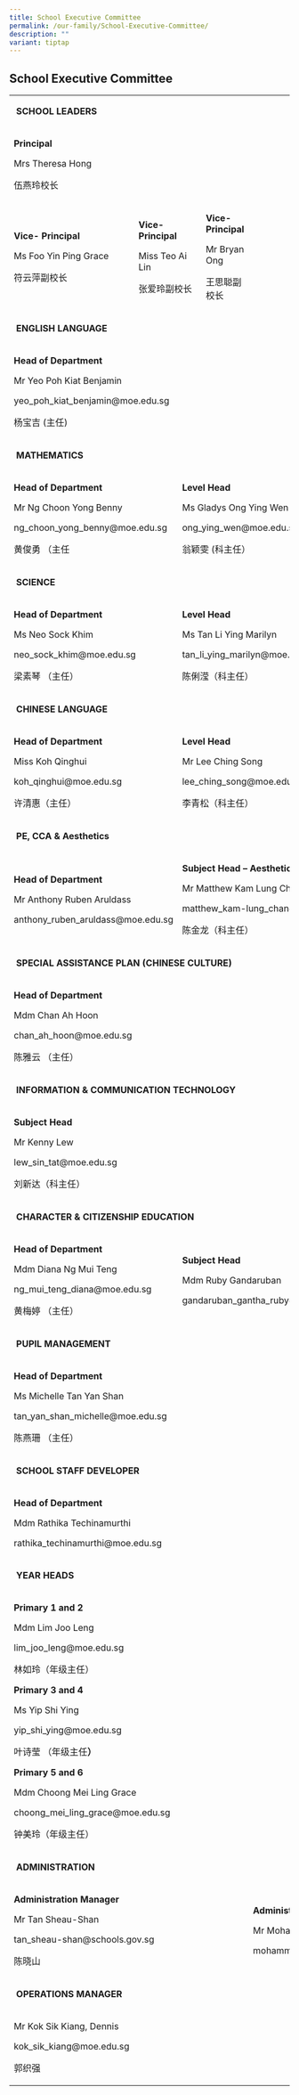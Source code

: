 ```yaml
---
title: School Executive Committee
permalink: /our-family/School-Executive-Committee/
description: ""
variant: tiptap
---
```

<h2><strong>School Executive Committee</strong></h2><table><tbody><tr><td rowspan="1" colspan="5"><p><strong>&nbsp;SCHOOL LEADERS</strong></p></td><td rowspan="1" colspan="1"><p></p></td><td rowspan="1" colspan="1"><p></p></td><td rowspan="1" colspan="1"><p></p></td></tr><tr><td rowspan="1" colspan="5"><p><strong>Principal</strong></p><p>Mrs Theresa Hong</p><p>伍燕玲校长&nbsp;</p></td><td rowspan="1" colspan="1"><p></p></td><td rowspan="1" colspan="1"><p></p></td><td rowspan="1" colspan="1"><p></p></td></tr><tr><td rowspan="1" colspan="2"><p><strong>Vice- Principal</strong></p><p>Ms Foo Yin Ping Grace</p><p>符云萍副校长</p></td><td rowspan="1" colspan="2"><p><strong>Vice-Principal</strong></p><p>Miss Teo Ai Lin</p><p>张爱玲副校长</p></td><td rowspan="1" colspan="1"><p><strong>Vice-Principal</strong></p><p>Mr Bryan Ong</p><p>王思聪副校长</p></td><td rowspan="1" colspan="2"><p></p></td><td rowspan="1" colspan="1"><p></p></td></tr><tr><td rowspan="1" colspan="5"><p><strong>&nbsp;ENGLISH LANGUAGE</strong></p></td><td rowspan="1" colspan="1"><p></p></td><td rowspan="1" colspan="1"><p></p></td><td rowspan="1" colspan="1"><p></p></td></tr><tr><td rowspan="1" colspan="5"><p><strong>Head of Department</strong></p><p>Mr Yeo Poh Kiat Benjamin</p><p>yeo_poh_kiat_benjamin@moe.edu.sg</p><p>杨宝吉 (主任)</p></td><td rowspan="1" colspan="1"><p></p></td><td rowspan="1" colspan="1"><p></p></td><td rowspan="1" colspan="1"><p></p></td></tr><tr><td rowspan="1" colspan="5"><p>&nbsp;<strong>MATHEMATICS</strong></p></td><td rowspan="1" colspan="1"><p></p></td><td rowspan="1" colspan="1"><p></p></td><td rowspan="1" colspan="1"><p></p></td></tr><tr><td rowspan="1" colspan="3"><p><strong>Head of Department</strong></p><p>Mr Ng Choon Yong Benny</p><p>ng_choon_yong_benny@moe.edu.sg</p><p>黄俊勇 （主任</p></td><td rowspan="1" colspan="5"><p><strong>Level Head</strong></p><p>Ms Gladys Ong Ying Wen</p><p>ong_ying_wen@moe.edu.sg</p><p>翁颖雯 (科主任）</p></td></tr><tr><td rowspan="1" colspan="5"><p>&nbsp;<strong>SCIENCE</strong></p></td><td rowspan="1" colspan="1"><p></p></td><td rowspan="1" colspan="1"><p></p></td><td rowspan="1" colspan="1"><p></p></td></tr><tr><td rowspan="1" colspan="3"><p><strong>Head of Department</strong></p><p>Ms Neo Sock Khim</p><p>neo_sock_khim@moe.edu.sg</p><p>梁素琴 （主任）</p></td><td rowspan="1" colspan="5"><p><strong>Level Head</strong></p><p>Ms Tan Li Ying Marilyn</p><p>tan_li_ying_marilyn@moe.edu.sg</p><p>陈俐滢（科主任）</p></td></tr><tr><td rowspan="1" colspan="5"><p>&nbsp;<strong>CHINESE LANGUAGE</strong></p></td><td rowspan="1" colspan="1"><p></p></td><td rowspan="1" colspan="1"><p></p></td><td rowspan="1" colspan="1"><p></p></td></tr><tr><td rowspan="1" colspan="3"><p><strong>Head of Department</strong></p><p>Miss Koh Qinghui</p><p>koh_qinghui@moe.edu.sg</p><p>许清惠（主任）</p></td><td rowspan="1" colspan="5"><p><strong>Level Head</strong></p><p>Mr Lee Ching Song</p><p>lee_ching_song@moe.edu.sg</p><p>李青松（科主任）</p></td></tr><tr><td rowspan="1" colspan="5"><p>&nbsp;<strong>PE, CCA &amp; Aesthetics</strong></p></td><td rowspan="1" colspan="1"><p></p></td><td rowspan="1" colspan="1"><p></p></td><td rowspan="1" colspan="1"><p></p></td></tr><tr><td rowspan="1" colspan="3"><p><strong>Head of Department</strong></p><p>Mr Anthony Ruben Aruldass</p><p>anthony_ruben_aruldass@moe.edu.sg</p></td><td rowspan="1" colspan="5"><p><strong>Subject Head – Aesthetics</strong></p><p>Mr Matthew Kam Lung Chan</p><p>matthew_kam-lung_chan@moe.edu.sg</p><p>陈金龙（科主任）</p></td></tr><tr><td rowspan="1" colspan="5"><p>&nbsp;<strong>SPECIAL ASSISTANCE PLAN (CHINESE CULTURE)</strong></p></td><td rowspan="1" colspan="1"><p></p></td><td rowspan="1" colspan="1"><p></p></td><td rowspan="1" colspan="1"><p></p></td></tr><tr><td rowspan="1" colspan="5"><p><strong>Head of Department</strong></p><p>Mdm Chan Ah Hoon</p><p>chan_ah_hoon@moe.edu.sg</p><p>陈雅云 （主任）</p></td><td rowspan="1" colspan="1"><p></p></td><td rowspan="1" colspan="1"><p></p></td><td rowspan="1" colspan="1"><p></p></td></tr><tr><td rowspan="1" colspan="5"><p><strong>&nbsp;INFORMATION &amp; COMMUNICATION TECHNOLOGY</strong></p></td><td rowspan="1" colspan="1"><p></p></td><td rowspan="1" colspan="1"><p></p></td><td rowspan="1" colspan="1"><p></p></td></tr><tr><td rowspan="1" colspan="8"><p><strong>Subject Head</strong></p><p>Mr Kenny Lew</p><p>lew_sin_tat@moe.edu.sg</p><p>刘新达（科主任）</p></td></tr><tr><td rowspan="1" colspan="5"><p>&nbsp;<strong>CHARACTER &amp; CITIZENSHIP EDUCATION</strong></p></td><td rowspan="1" colspan="1"><p></p></td><td rowspan="1" colspan="1"><p></p></td><td rowspan="1" colspan="1"><p></p></td></tr><tr><td rowspan="1" colspan="3"><p><strong>Head of Department</strong></p><p>Mdm Diana Ng Mui Teng</p><p>ng_mui_teng_diana@moe.edu.sg</p><p>黄梅婷 （主任）</p></td><td rowspan="1" colspan="5"><p><strong>Subject Head</strong></p><p>Mdm Ruby Gandaruban</p><p>gandaruban_gantha_ruby@moe.edu.sg</p></td></tr><tr><td rowspan="1" colspan="5"><p><strong>&nbsp;PUPIL MANAGEMENT</strong></p></td><td rowspan="1" colspan="1"><p></p></td><td rowspan="1" colspan="1"><p></p></td><td rowspan="1" colspan="1"><p></p></td></tr><tr><td rowspan="1" colspan="5"><p><strong>Head of Department</strong></p><p>Ms Michelle Tan Yan Shan</p><p>tan_yan_shan_michelle@moe.edu.sg</p><p>陈燕珊 （主任）</p></td><td rowspan="1" colspan="1"><p></p></td><td rowspan="1" colspan="1"><p></p></td><td rowspan="1" colspan="1"><p></p></td></tr><tr><td rowspan="1" colspan="5"><p><strong>&nbsp;SCHOOL STAFF DEVELOPER</strong></p></td><td rowspan="1" colspan="1"><p></p></td><td rowspan="1" colspan="1"><p></p></td><td rowspan="1" colspan="1"><p></p></td></tr><tr><td rowspan="1" colspan="5"><p><strong>Head of Department</strong></p><p>Mdm Rathika Techinamurthi</p><p>rathika_techinamurthi@moe.edu.sg</p></td><td rowspan="1" colspan="1"><p></p></td><td rowspan="1" colspan="1"><p></p></td><td rowspan="1" colspan="1"><p></p></td></tr><tr><td rowspan="1" colspan="5"><p><strong>&nbsp;YEAR HEADS</strong></p></td><td rowspan="1" colspan="1"><p></p></td><td rowspan="1" colspan="1"><p></p></td><td rowspan="1" colspan="1"><p></p></td></tr><tr><td rowspan="1" colspan="5"><p><strong>Primary 1 and 2</strong></p><p>Mdm Lim Joo Leng</p><p>lim_joo_leng@moe.edu.sg</p><p>林如玲（年级主任）</p><p></p><p></p><p><strong>Primary 3 and 4</strong></p><p>Ms Yip Shi Ying</p><p>yip_shi_ying@moe.edu.sg</p><p>叶诗莹 （年级主任<strong>）</strong></p><p></p><p></p><p><strong>Primary 5 and 6</strong></p><p>Mdm Choong Mei Ling Grace</p><p>choong_mei_ling_grace@moe.edu.sg</p><p>钟美玲（年级主任）</p></td><td rowspan="1" colspan="1"><p></p></td><td rowspan="1" colspan="1"><p></p></td><td rowspan="1" colspan="1"><p></p></td></tr><tr><td rowspan="1" colspan="5"><p><strong>&nbsp;ADMINISTRATION</strong></p></td><td rowspan="1" colspan="1"><p></p></td><td rowspan="1" colspan="1"><p></p></td><td rowspan="1" colspan="1"><p></p></td></tr><tr><td rowspan="1" colspan="5"><p><strong>Administration Manager</strong></p><p>Mr Tan Sheau-Shan</p><p>tan_sheau-shan@schools.gov.sg</p><p>陈晓山</p></td><td rowspan="1" colspan="2"><p><strong>Administration Executive</strong></p><p>Mr Mohammed Fauzi Rahman</p><p>mohammed_fauzi_rahman@schools.gov.sg</p></td><td rowspan="1" colspan="1"><p></p></td></tr><tr><td rowspan="1" colspan="5"><p><strong>&nbsp;OPERATIONS MANAGER</strong></p></td><td rowspan="1" colspan="1"><p></p></td><td rowspan="1" colspan="1"><p></p></td><td rowspan="1" colspan="1"><p></p></td></tr><tr><td rowspan="1" colspan="5"><p>Mr Kok Sik Kiang, Dennis</p><p>kok_sik_kiang@moe.edu.sg</p><p>郭织强</p></td><td rowspan="1" colspan="1"><p></p></td><td rowspan="1" colspan="1"><p></p></td><td rowspan="1" colspan="1"><p></p></td></tr></tbody></table><p></p>